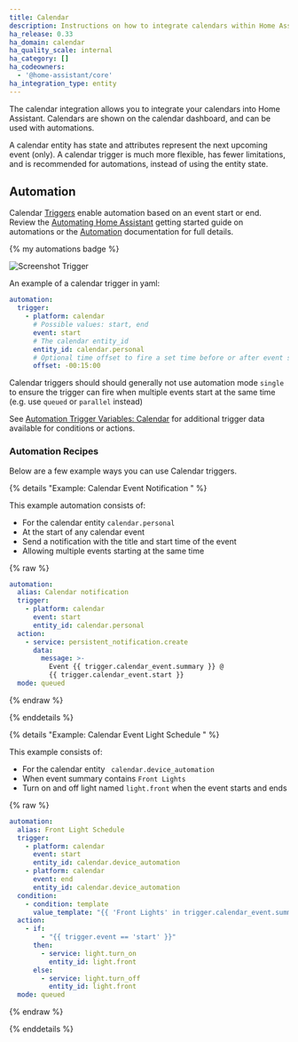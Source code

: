 ```yaml
---
title: Calendar
description: Instructions on how to integrate calendars within Home Assistant.
ha_release: 0.33
ha_domain: calendar
ha_quality_scale: internal
ha_category: []
ha_codeowners:
  - '@home-assistant/core'
ha_integration_type: entity
---
```


The calendar integration allows you to integrate your calendars into Home Assistant. Calendars are shown on the calendar dashboard, and can be used with automations.

A calendar entity has state and attributes represent the next upcoming event (only). A calendar trigger is much more flexible, has fewer limitations, and is recommended for automations, instead of using the entity state.

## Automation

Calendar [Triggers](/docs/automation/trigger) enable automation based on an event start or end. Review the [Automating Home Assistant](/getting-started/automation/) getting started guide on automations or the [Automation](/docs/automation/) documentation for full details.

{% my automations badge %}

![Screenshot Trigger](/images/integrations/calendar/trigger.png)

An example of a calendar trigger in yaml:

```yaml
automation:
  trigger:
    - platform: calendar
      # Possible values: start, end
      event: start
      # The calendar entity_id
      entity_id: calendar.personal
      # Optional time offset to fire a set time before or after event start/end
      offset: -00:15:00
```

Calendar triggers should should generally not use automation mode `single` to ensure the trigger
can fire when multiple events start at the same time (e.g. use `queued` or `parallel` instead)

See [Automation Trigger Variables: Calendar](/docs/automation/templating/#calendar) for additional trigger data available for conditions or actions.

### Automation Recipes

Below are a few example ways you can use Calendar triggers.

{% details "Example: Calendar Event Notification " %}

This example automation consists of:
- For the calendar entity `calendar.personal`
- At the start of any calendar event
- Send a notification with the title and start time of the event
- Allowing multiple events starting at the same time

{% raw %}
```yaml
automation:
  alias: Calendar notification
  trigger:
    - platform: calendar
      event: start
      entity_id: calendar.personal
  action:
    - service: persistent_notification.create
      data:
        message: >-
          Event {{ trigger.calendar_event.summary }} @
          {{ trigger.calendar_event.start }}
  mode: queued
```
{% endraw %}

{% enddetails %}

{% details "Example: Calendar Event Light Schedule " %}

This example consists of:
- For the calendar entity ` calendar.device_automation`
- When event summary contains `Front Lights`
- Turn on and off light named `light.front` when the event starts and ends

{% raw %}
```yaml
automation:
  alias: Front Light Schedule
  trigger:
    - platform: calendar
      event: start
      entity_id: calendar.device_automation
    - platform: calendar
      event: end
      entity_id: calendar.device_automation
  condition:
    - condition: template
      value_template: "{{ 'Front Lights' in trigger.calendar_event.summary }}"
  action:
    - if:
        - "{{ trigger.event == 'start' }}"
      then:
        - service: light.turn_on
          entity_id: light.front
      else:
        - service: light.turn_off
          entity_id: light.front
  mode: queued
```
{% endraw %}

{% enddetails %}
